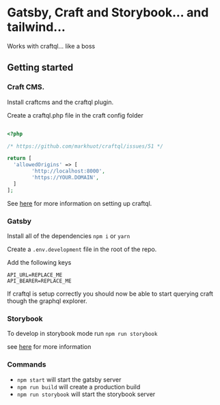 # Gatsby, Craft and Storybook... and tailwind...

Works with craftql... like a boss

## Getting started

### Craft CMS.

Install craftcms and the craftql plugin.

Create a craftql.php file in the craft config folder

```php

<?php

/* https://github.com/markhuot/craftql/issues/51 */

return [
  'allowedOrigins' => [
		'http://localhost:8000',
		'https://YOUR.DOMAIN',
  ]
];

```

See [here](https://github.com/markhuot/craftql) for more information on setting up craftql.

### Gatsby

Install all of the dependencies `npm i` or `yarn`

Create a `.env.development` file in the root of the repo.

Add the following keys

```
API_URL=REPLACE_ME
API_BEARER=REPLACE_ME
```

If craftql is setup correctly you should now be able to start querying craft though the graphql explorer.

### Storybook

To develop in storybook mode run `npm run storybook`

see [here](https://storybook.js.org/docs/basics/introduction/) for more information

### Commands

- `npm start` will start the gatsby server
- `npm run build` will create a production build
- `npm run storybook` will start the storybook server
